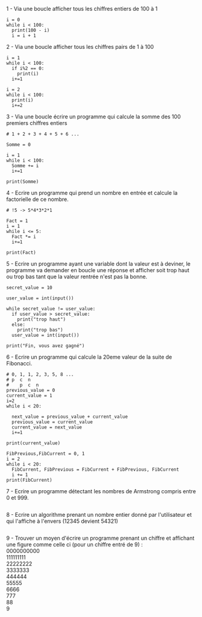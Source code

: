 1 - Via une boucle afficher tous les chiffres entiers de 100 à 1

```
i = 0
while i < 100:
  print(100 - i)
  i = i + 1
```

2 - Via une boucle afficher tous les chiffres pairs de 1 à 100

```
i = 1
while i < 100:
  if i%2 == 0:
    print(i)
  i+=1
```

```
i = 2
while i < 100:
  print(i)
  i+=2
```

3 - Via une boucle écrire un programme qui calcule la somme des 100 premiers chiffres entiers

```
# 1 + 2 + 3 + 4 + 5 + 6 ...

Somme = 0

i = 1 
while i < 100:
  Somme += i
  i+=1

print(Somme)
```

4 - Ecrire un programme qui prend un nombre en entrée et calcule la factorielle de ce nombre.

```
# !5 -> 5*4*3*2*1

Fact = 1
i = 1
while i <= 5:
  Fact *= i
  i+=1

print(Fact) 
```

5 - Ecrire un programme ayant une variable dont la valeur est à deviner, le programme va demander en boucle une réponse et afficher soit trop haut ou trop bas tant que 
la valeur rentrée n'est pas la bonne.

```
secret_value = 10

user_value = int(input())

while secret_value != user_value:
  if user_value > secret_value:
    print("trop haut")
  else:
    print("trop bas")
  user_value = int(input())
  
print("Fin, vous avez gagné")
```

6 - Ecrire un programme qui calcule la 20eme valeur de la suite de Fibonacci.

```
# 0, 1, 1, 2, 3, 5, 8 ...
# p  c  n
#    p  c  n
previous_value = 0
current_value = 1
i=2
while i < 20:

  next_value = previous_value + current_value
  previous_value = current_value
  current_value = next_value
  i+=1

print(current_value)
```

```
FibPrevious,FibCurrent = 0, 1
i = 2
while i < 20:
  FibCurrent, FibPrevious = FibCurrent + FibPrevious, FibCurrent
  i += 1
print(FibCurrent)
```

7 - Ecrire un programme détectant les nombres de Armstrong compris entre 0 et 999.

```

```

8 - Ecrire un algorithme prenant un nombre entier donné par l'utilisateur et qui l'affiche à l'envers (12345 devient 54321)

```

```

9 - Trouver un moyen d'écrire un programme prenant un chiffre et affichant une figure comme celle ci (pour un chiffre entré de 9) :<br>
0000000000<br>
111111111<br>
22222222<br>
3333333<br>
444444<br>
55555<br>
6666<br>
777<br>
88<br>
9<br>

```

```

